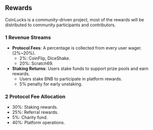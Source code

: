 ## **Rewards**

CoinLucks is a community-driven project, most of the rewards will be distributed to community participants and contributors.


### **1 Revenue Streams**

- **Protocol Fees**: A percentage is collected from every user wager. (2%~20%).
  - 2%: CoinFlip, DiceShake.
  - 20%: Scratch69.
- **Staking Returns**: Users stake funds to support prize pools and earn rewards.
  - Users stake BNB to participate in platform rewards.
  - 5% penalty for early unstaking.

### **2 Protocol Fee Allocation**

- 30%: Staking rewards.
- 25%: Referral rewards.
- 5%: Charity fund.
- 40%: Platform operations.